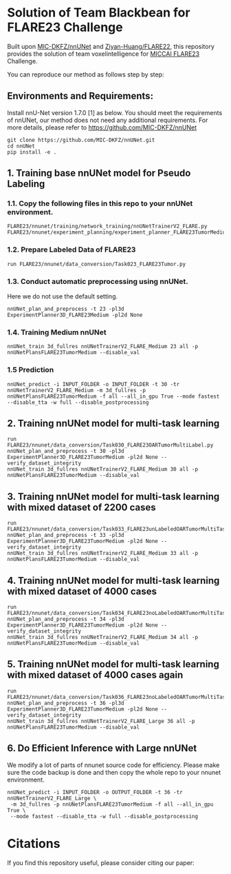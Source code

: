 # Solution of Team Blackbean for FLARE23 Challenge

Built upon [MIC-DKFZ/nnUNet](https://github.com/MIC-DKFZ/nnUNet) and [Ziyan-Huang/FLARE22](https://github.com/Ziyan-Huang/FLARE22), 
this repository provides the solution of team voxelintelligence for [MICCAI FLARE23](https://codalab.lisn.upsaclay.fr/competitions/12239#learn_the_details-overview) Challenge. 

You can reproduce our method as follows step by step:

## Environments and Requirements:
Install nnU-Net version 1.7.0 [1] as below. You should meet the requirements of nnUNet, our method does not need any additional requirements. For more details, please refer to https://github.com/MIC-DKFZ/nnUNet
```
git clone https://github.com/MIC-DKFZ/nnUNet.git
cd nnUNet
pip install -e .
```
## 1. Training base nnUNet model for Pseudo Labeling
### 1.1. Copy the following files in this repo to your nnUNet environment.
```
FLARE23/nnunet/training/network_training/nnUNetTrainerV2_FLARE.py
FLARE23/nnunet/experiment_planning/experiment_planner_FLARE23TumorMedium.py
```
### 1.2. Prepare Labeled Data of FLARE23
```
run FLARE23/nnunet/data_conversion/Task023_FLARE23Tumor.py
```
### 1.3. Conduct automatic preprocessing using nnUNet.
Here we do not use the default setting.
```
nnUNet_plan_and_preprocess -t 23 -pl3d ExperimentPlanner3D_FLARE23Medium -pl2d None
```
### 1.4. Training Medium nnUNet
```
nnUNet_train 3d_fullres nnUNetTrainerV2_FLARE_Medium 23 all -p nnUNetPlansFLARE23TumorMedium --disable_val
```
### 1.5 Prediction
```
nnUNet_predict -i INPUT_FOLDER -o INPUT_FOLDER -t 30 -tr nnUNetTrainerV2_FLARE_Medium -m 3d_fullres -p nnUNetPlansFLARE23TumorMedium -f all --all_in_gpu True --mode fastest --disable_tta -w full --disable_postprocessing
```
## 2. Training nnUNet model for multi-task learning
```
run FLARE23/nnunet/data_conversion/Task030_FLARE23OARTumorMultiLabel.py
nnUNet_plan_and_preprocess -t 30 -pl3d ExperimentPlanner3D_FLARE23TumorMedium -pl2d None --verify_dataset_integrity
nnUNet_train 3d_fullres nnUNetTrainerV2_FLARE_Medium 30 all -p nnUNetPlansFLARE23TumorMedium --disable_val
```
## 3. Training nnUNet model for multi-task learning with mixed dataset of 2200 cases
```
run FLARE23/nnunet/data_conversion/Task033_FLARE23unLabeledOARTumorMultiTask.py
nnUNet_plan_and_preprocess -t 33 -pl3d ExperimentPlanner3D_FLARE23TumorMedium -pl2d None --verify_dataset_integrity
nnUNet_train 3d_fullres nnUNetTrainerV2_FLARE_Medium 33 all -p nnUNetPlansFLARE23TumorMedium --disable_val
```
## 4. Training nnUNet model for multi-task learning with mixed dataset of 4000 cases
```
run FLARE23/nnunet/data_conversion/Task034_FLARE23noLabeledOARTumorMultiTask.py
nnUNet_plan_and_preprocess -t 34 -pl3d ExperimentPlanner3D_FLARE23TumorMedium -pl2d None --verify_dataset_integrity
nnUNet_train 3d_fullres nnUNetTrainerV2_FLARE_Medium 34 all -p nnUNetPlansFLARE23TumorMedium --disable_val
```
## 5. Training nnUNet model for multi-task learning with mixed dataset of 4000 cases again
```
run FLARE23/nnunet/data_conversion/Task036_FLARE23noLabeledOARTumorMultiTask.py
nnUNet_plan_and_preprocess -t 36 -pl3d ExperimentPlanner3D_FLARE23TumorMedium -pl2d None --verify_dataset_integrity
nnUNet_train 3d_fullres nnUNetTrainerV2_FLARE_Large 36 all -p nnUNetPlansFLARE23TumorMedium --disable_val
```
## 6. Do Efficient Inference with Large nnUNet
We modify a lot of parts of nnunet source code for efficiency. Please make sure the code backup is done and then copy the whole repo to your nnunet environment.
```
nnUNet_predict -i INPUT_FOLDER -o OUTPUT_FOLDER -t 36 -tr nnUNetTrainerV2_FLARE_Large \ 
 -m 3d_fullres -p nnUNetPlansFLARE23TumorMedium -f all --all_in_gpu True \ 
 --mode fastest --disable_tta -w full --disable_postprocessing
```

# Citations
If you find this repository useful, please consider citing our paper:
```

```